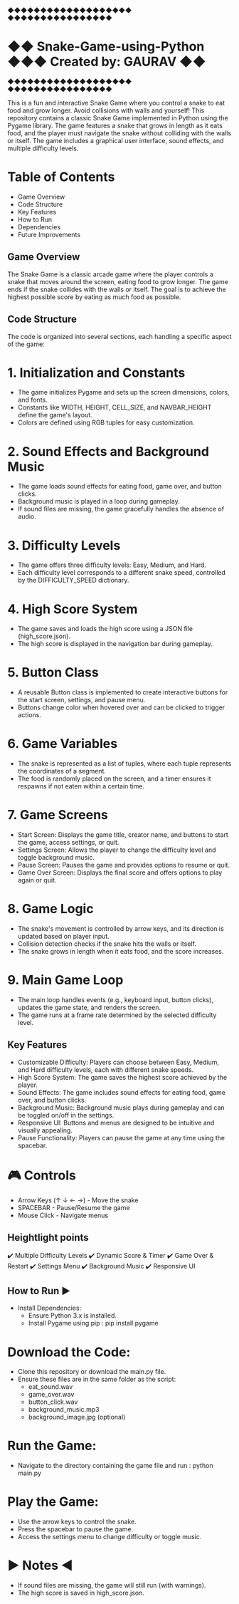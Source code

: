   ◆◆◆◆◆◆◆◆◆◆◆◆◆◆◆◆◆◆◆     ◆◆◆◆◆◆◆◆◆◆◆◆◆◆◆◆
# ◆◆ Snake-Game-using-Python   ◆◆◆  Created by: GAURAV ◆◆
  ◆◆◆◆◆◆◆◆◆◆◆◆◆◆◆◆◆◆◆     ◆◆◆◆◆◆◆◆◆◆◆◆◆◆◆◆
  
This is a fun and interactive Snake Game where you control a snake to eat food and grow longer. Avoid collisions with walls and yourself! 
This repository contains a classic Snake Game implemented in Python using the Pygame library. The game features a snake that grows in length as it eats food, and the player must navigate the snake without colliding with the walls or itself. The game includes a graphical user interface, sound effects, and multiple difficulty levels.

# Table of Contents #
  * Game Overview
  * Code Structure
  * Key Features
  * How to Run
  * Dependencies
  * Future Improvements

## Game Overview ##
The Snake Game is a classic arcade game where the player controls a snake that moves around the screen, eating food to grow longer. The game ends if the snake collides with the walls or itself. The goal is to achieve the highest possible score by eating as much food as possible.

## Code Structure ##
The code is organized into several sections, each handling a specific aspect of the game:

# 1. Initialization and Constants
   - The game initializes Pygame and sets up the screen dimensions, colors, and fonts.
   - Constants like WIDTH, HEIGHT, CELL_SIZE, and NAVBAR_HEIGHT define the game's layout.
   - Colors are defined using RGB tuples for easy customization.

# 2. Sound Effects and Background Music
   - The game loads sound effects for eating food, game over, and button clicks.
   - Background music is played in a loop during gameplay.
   - If sound files are missing, the game gracefully handles the absence of audio.

# 3. Difficulty Levels
   - The game offers three difficulty levels: Easy, Medium, and Hard.
   - Each difficulty level corresponds to a different snake speed, controlled by the DIFFICULTY_SPEED dictionary.

# 4. High Score System
   - The game saves and loads the high score using a JSON file (high_score.json).
   - The high score is displayed in the navigation bar during gameplay.

# 5. Button Class
  - A reusable Button class is implemented to create interactive buttons for the start screen, settings, and pause menu.
  - Buttons change color when hovered over and can be clicked to trigger actions.

# 6. Game Variables
   - The snake is represented as a list of tuples, where each tuple represents the coordinates of a segment.
   - The food is randomly placed on the screen, and a timer ensures it respawns if not eaten within a certain time.

# 7. Game Screens
   - Start Screen: Displays the game title, creator name, and buttons to start the game, access settings, or quit.
   - Settings Screen: Allows the player to change the difficulty level and toggle background music.
   - Pause Screen: Pauses the game and provides options to resume or quit.
   - Game Over Screen: Displays the final score and offers options to play again or quit.

# 8. Game Logic
   - The snake's movement is controlled by arrow keys, and its direction is updated based on player input.
   - Collision detection checks if the snake hits the walls or itself.
   - The snake grows in length when it eats food, and the score increases.

# 9. Main Game Loop
   - The main loop handles events (e.g., keyboard input, button clicks), updates the game state, and renders the screen.
   - The game runs at a frame rate determined by the selected difficulty level.

## Key Features ##
- Customizable Difficulty: Players can choose between Easy, Medium, and Hard difficulty levels, each with different snake speeds.
- High Score System: The game saves the highest score achieved by the player.
- Sound Effects: The game includes sound effects for eating food, game over, and button clicks.
- Background Music: Background music plays during gameplay and can be toggled on/off in the settings.
- Responsive UI: Buttons and menus are designed to be intuitive and visually appealing.
- Pause Functionality: Players can pause the game at any time using the spacebar.

# 🎮 Controls
  + Arrow Keys (↑ ↓ ← →) - Move the snake
  + SPACEBAR - Pause/Resume the game
  + Mouse Click - Navigate menus

## Heightlight points ##
✔️ Multiple Difficulty Levels
✔️ Dynamic Score & Timer
✔️ Game Over & Restart
✔️ Settings Menu
✔️ Background Music
✔️ Responsive UI

## How to Run ▶ ##
+ Install Dependencies:
  - Ensure Python 3.x is installed.
  - Install Pygame using pip : pip install pygame

# Download the Code:
  - Clone this repository or download the main.py file.
  - Ensure these files are in the same folder as the script:
      + eat_sound.wav
      + game_over.wav
      + button_click.wav
      + background_music.mp3
      + background_image.jpg (optional)

# Run the Game:
  - Navigate to the directory containing the game file and run : python main.py

# Play the Game:
  - Use the arrow keys to control the snake.
  - Press the spacebar to pause the game.
  - Access the settings menu to change difficulty or toggle music.

# ▶ Notes ◀
   - If sound files are missing, the game will still run (with warnings).
   - The high score is saved in high_score.json.
